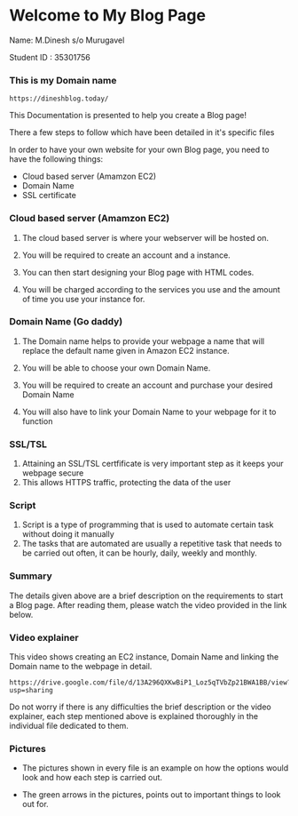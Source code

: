 # Welcome to My Blog Page

Name: M.Dinesh s/o Murugavel

Student ID : 35301756

### This is my Domain name 

```
https://dineshblog.today/
```

This Documentation is presented to help you create a Blog page!

There a few steps to follow which have been detailed in it's specific files 

In order to have your own website for your own Blog page, you need to have the following things:

* Cloud based server (Amamzon EC2)
* Domain Name
* SSL certificate

### Cloud based server (Amamzon EC2)

1. The cloud based server is where your webserver will be hosted on.

2. You will be required to create an account and a instance. 

3. You can then start designing your Blog page with HTML codes.

4. You will be charged according to the services you use and the amount of time you use your instance for. 

### Domain Name (Go daddy)

1. The Domain name helps to provide your webpage a name that will replace the default name given in Amazon EC2 instance. 

2. You will be able to choose your own Domain Name.

3. You will be required to create an account and purchase your desired Domain Name

4. You will also have to link your Domain Name to your webpage for it to function

### SSL/TSL 

1. Attaining an SSL/TSL certfificate is very important step as it keeps your webpage secure
2. This allows HTTPS traffic, protecting the data of the user







### Script

1. Script is a type of programming that is used to automate certain task without doing it manually
2. The tasks that are automated are usually a repetitive task that needs to be carried out often, it can be hourly, daily, weekly and monthly.



### Summary 

The details given above are a brief description on the requirements to start a Blog page. After reading them, please watch the video provided in the link below.

### Video explainer

This video shows creating an EC2 instance, Domain Name and linking the Domain name to the webpage in detail. 

```
https://drive.google.com/file/d/13A296QXKwBiP1_Loz5qTVbZp21BWA1BB/view?usp=sharing
```


Do not worry if there is any difficulties the brief description or the video explainer, each step mentioned above is explained thoroughly in the individual file dedicated to them.


### Pictures

* The pictures shown in every file is an example on how the options would look and how each step is carried out.
  
* The green arrows in the pictures, points out to important things to look out for.
